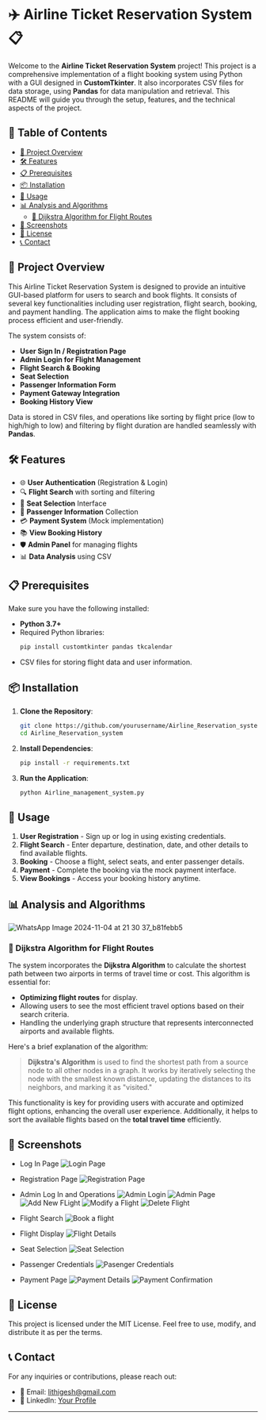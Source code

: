 # ✈️ Airline Ticket Reservation System 📋

Welcome to the **Airline Ticket Reservation System** project! This project is a comprehensive implementation of a flight booking system using Python with a GUI designed in **CustomTkinter**. It also incorporates CSV files for data storage, using **Pandas** for data manipulation and retrieval. This README will guide you through the setup, features, and the technical aspects of the project. 

## 📑 Table of Contents
- [🎯 Project Overview](#-project-overview)
- [🛠️ Features](#️-features)
- [📋 Prerequisites](#-prerequisites)
- [📦 Installation](#-installation)
- [🚀 Usage](#-usage)
- [📊 Analysis and Algorithms](#-analysis-and-algorithms)
  - [🔀 Dijkstra Algorithm for Flight Routes](#-dijkstra-algorithm-for-flight-routes)
- [📸 Screenshots](#-screenshots)
- [📜 License](#-license)
- [📞 Contact](#-contact)

## 🎯 Project Overview

This Airline Ticket Reservation System is designed to provide an intuitive GUI-based platform for users to search and book flights. It consists of several key functionalities including user registration, flight search, booking, and payment handling. The application aims to make the flight booking process efficient and user-friendly.

The system consists of:
- **User Sign In / Registration Page**
- **Admin Login for Flight Management**
- **Flight Search & Booking**
- **Seat Selection**
- **Passenger Information Form**
- **Payment Gateway Integration**
- **Booking History View**

Data is stored in CSV files, and operations like sorting by flight price (low to high/high to low) and filtering by flight duration are handled seamlessly with **Pandas**.

## 🛠️ Features

- 🌐 **User Authentication** (Registration & Login)
- 🔍 **Flight Search** with sorting and filtering
- 🛫 **Seat Selection** Interface
- 📑 **Passenger Information** Collection
- 💳 **Payment System** (Mock implementation)
- 📚 **View Booking History**
- 🛡️ **Admin Panel** for managing flights
- 📊 **Data Analysis** using CSV

## 📋 Prerequisites

Make sure you have the following installed:
- **Python 3.7+**
- Required Python libraries:
  ```python
  pip install customtkinter pandas tkcalendar
  ```
- CSV files for storing flight data and user information.

## 📦 Installation

1. **Clone the Repository**:
   ```bash
   git clone https://github.com/yourusername/Airline_Reservation_system.git
   cd Airline_Reservation_system
   ```

2. **Install Dependencies**:
   ```bash
   pip install -r requirements.txt
   ```

3. **Run the Application**:
   ```bash
   python Airline_management_system.py
   ```

## 🚀 Usage

1. **User Registration** - Sign up or log in using existing credentials.
2. **Flight Search** - Enter departure, destination, date, and other details to find available flights.
3. **Booking** - Choose a flight, select seats, and enter passenger details.
4. **Payment** - Complete the booking via the mock payment interface.
5. **View Bookings** - Access your booking history anytime.

## 📊 Analysis and Algorithms

![WhatsApp Image 2024-11-04 at 21 30 37_b81febb5](https://github.com/user-attachments/assets/703530fc-787b-4176-8f49-a757078fb77c)


### 🔀 Dijkstra Algorithm for Flight Routes

The system incorporates the **Dijkstra Algorithm** to calculate the shortest path between two airports in terms of travel time or cost. This algorithm is essential for:
- **Optimizing flight routes** for display.
- Allowing users to see the most efficient travel options based on their search criteria.
- Handling the underlying graph structure that represents interconnected airports and available flights.

Here's a brief explanation of the algorithm:

> **Dijkstra's Algorithm** is used to find the shortest path from a source node to all other nodes in a graph. It works by iteratively selecting the node with the smallest known distance, updating the distances to its neighbors, and marking it as "visited."

This functionality is key for providing users with accurate and optimized flight options, enhancing the overall user experience. Additionally, it helps to sort the available flights based on the **total travel time** efficiently.



## 📸 Screenshots

- Log In Page
  ![Login Page](https://github.com/user-attachments/assets/eb501db6-2165-4789-92d0-5ca037d0461f)

- Registration Page
  ![Registration Page](https://github.com/user-attachments/assets/433dca25-be27-4d58-ba5a-4a5d484365b7)

- Admin Log In and Operations
  ![Admin Login](https://github.com/user-attachments/assets/8d5d4fb0-4390-4d98-a094-5d94d7744704)
  ![Admin Page](https://github.com/user-attachments/assets/fbba5b26-a672-496e-b11c-d40f85fad561)
  ![Add New FLight](https://github.com/user-attachments/assets/3834845d-6a09-4f06-a0fc-e1a7b77cd2a5)
  ![Modify a Flight](https://github.com/user-attachments/assets/6f4b6183-56cf-4d51-b3db-6127953ce618)
  ![Delete Flight](https://github.com/user-attachments/assets/afe9acc4-307b-43ed-a267-be7917060d55)

- Flight Search
  ![Book a flight](https://github.com/user-attachments/assets/f3ecad79-462f-415b-9614-4f92a8152856)

- Flight Display
  ![Flight Details](https://github.com/user-attachments/assets/8b2da9df-474b-452f-9fdd-9a8e797ecb55)

- Seat Selection
  ![Seat Selection](https://github.com/user-attachments/assets/cb77f7f0-e3ec-4d6c-b0c0-f1eddae7f420)

- Passenger Credentials
  ![Pasenger Credentials](https://github.com/user-attachments/assets/2cad0760-4e10-441d-b108-c8314a37fdf0)

- Payment Page
  ![Payment Details](https://github.com/user-attachments/assets/be3663c7-823b-4042-bdb5-599962be1984)
  ![Payment Confirmation](https://github.com/user-attachments/assets/eec1ad71-7db5-438a-acfc-57bcd875095d)




## 📜 License

This project is licensed under the MIT License. Feel free to use, modify, and distribute it as per the terms.

## 📞 Contact

For any inquiries or contributions, please reach out:

- 📧 Email: lithigesh@gmail.com
- 🔗 LinkedIn: [Your Profile](https://linkedin.com/in/lithigesh15)

---
